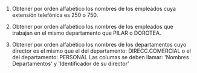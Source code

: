 1. Obtener por orden alfabético los nombres de los empleados cuya extensión telefónica es 250 o 750.

2. Obtener por orden alfabético los nombres de los empleados que trabajan en el mismo departamento que PILAR o DOROTEA.

3. Obtener por orden alfabético los nombres de los departamentos cuyo director es el mismo que el del departamento: DIRECC.COMERCIAL o el del departamento: PERSONAL
Las columas se deben llamar: 'Nombres Departamentos' y 'Identificador de su director'
